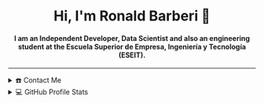 <div align="center">
<h1 align="center">Hi, I'm Ronald Barberi 👋</h1>
<h4 align="center">I am an Independent Developer, Data Scientist and also an engineering student at the Escuela Superior de Empresa, Ingeniería y Tecnología (ESEIT).
</div>

-----
<details>
  <summary>☎️ Contact Me</summary>
<div>
  <samp>
    <h2 align="center">You can reach me by:</h2>
    <p align="center">
      <br/>
      <a href="https://www.linkedin.com/in/ronald-eduardo-barberi-ria%C3%B1o-366a9b22b/" target="blank"><img align="center"
         src="https://img.shields.io/badge/linkedin-%231DA1F2.svg?style=for-the-badge&logo=linkedin&logoColor=white"
         alt="linkedin" height="30"/></a>
      <a href="mailto:tethor60@gmail.com" target="blank"><img align="center"
         src="https://img.shields.io/badge/gmail-EA4335.svg?style=for-the-badge&logo=gmail&logoColor=white"
         alt="gmail" height="30"/></a>
    </p>
    <p align="center">
      <a href="https://wa.me/+573204987683" target="blank"><img align="center"
         src="https://img.shields.io/badge/whatsapp-4B7F1.svg?style=for-the-badge&logo=whatsapp&logoColor=white"
         alt="whatsapp" height="30"/></a>
      <br>
    </p>
  </samp>
</div>
</details>

<details> 
  <summary>💻 GitHub Profile Stats</summary>
  <div>
  <samp>
    <h2 align="center"> Github stats </h2>
      <br/>
    <details open>
      <summary><h3>Languages</h3></summary>
      <p align="center">
        <a href="https://github.com/ronaldbarberi/">
          <img src="https://github-readme-stats.vercel.app/api/top-langs/?username=ronaldbarberi&langs_count=6&theme=gruvbox&layout=compact&hide_border=true"
          alt="ronaldbarberi :: overall Top Langs" /></a>
      </p>
      <p align="center">
        <a href="https://github.com/ronaldbarberi/">
          <img width="45%" src="https://github-profile-summary-cards.vercel.app/api/cards/repos-per-language?username=ronaldbarberi&theme=gruvbox&layout=compact&hide_border=true"
          alt="ronaldbarberi :: Top Langs by repo" />
          <img width="45%" src="https://github-profile-summary-cards.vercel.app/api/cards/most-commit-language?username=ronaldbarberi&theme=gruvbox&layout=compact&hide_border=true"
          alt="ronaldbarberi :: Top Langs by commit" />
        </a>
      </p>
    </details>
    <details open>
      <summary><h3>Statistics</h3></summary>
      <p align="center">
        <a href="https://github.com/ronaldbarberi/">
          <img width="49.5%" src="https://github-readme-stats.vercel.app/api?username=ronaldbarberi&show_icons=true&theme=gruvbox&hide_border=true" />
          <img width="49.5%" src="https://github-readme-streak-stats.herokuapp.com/?user=ronaldbarberi&theme=gruvbox&hide_border=true" />
        </a>
      </p>
      <br>
    </details>
  </samp>
  </div>    
</details>
